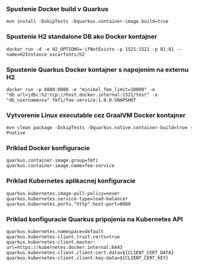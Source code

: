 ### Spustenie Docker build v Quarkus
```shell script
mvn install -DskipTests -Dquarkus.container-image.build=true 
```

### Spustenie H2 standalone DB ako Docker kontajner
```shell script
docker run -d -e H2_OPTIONS=-ifNotExists -p 1521:1521 -p 81:81 --name=H2Instance oscarfonts/h2
```

### Spustenie Quarkus Docker kontajner s napojenim na externu H2
```shell script
docker run -p 8080:8080 -e "minimal_fee_limit=10000" -e "db_url=jdbc:h2:tcp://host.docker.internal:1521/test" -e "db_username=sa" fmfi/fee-service:1.0.0-SNAPSHOT
```

### Vytvorenie Linux executable cez GraalVM Docker kontajner
```shell script
mvn clean package -DskipTests -Dquarkus.native.container-build=true -Pnative
```

### Priklad Docker konfiguracie
```shell script
quarkus.container-image.group=fmfi
quarkus.container-image.name=fee-service
```

### Priklad Kubernetes aplikacnej konfiguracie
```shell script
quarkus.kubernetes.image-pull-policy=never
quarkus.kubernetes.service-type=load-balancer
quarkus.kubernetes.ports."http".host-port=8080
```

### Priklad konfiguracie Quarkus pripojenia na Kubernetes API
```shell script
quarkus.kubernetes.namespace=default
quarkus.kubernetes-client.trust-certs=true
quarkus.kubernetes-client.master-url=https://kubernetes.docker.internal:6443
quarkus.kubernetes-client.client-cert-data=${CLIENT_CERT_DATA}
quarkus.kubernetes-client.client-key-data=${CLIENT_CERT_KEY}
```
